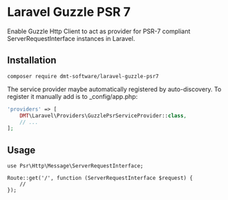 # Laravel Guzzle PSR 7

Enable Guzzle Http Client to act as provider for PSR-7 compliant ServerRequestInterface instances in Laravel.

## Installation
```
composer require dmt-software/laravel-guzzle-psr7
```

The service provider maybe automatically registered by auto-discovery. To register it manually add is to 
_config/app.php:   

```php
'providers' => [
    DMT\Laravel\Providers\GuzzlePsrServiceProvider::class,
    // ...
];

```

## Usage 

```
use Psr\Http\Message\ServerRequestInterface;
 
Route::get('/', function (ServerRequestInterface $request) {
    // 
});
```
